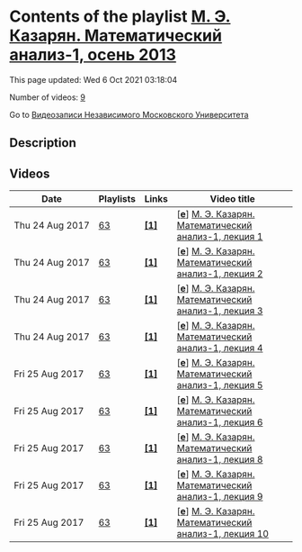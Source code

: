 # Contents of the playlist [М. Э. Казарян. Математический анализ-1, осень 2013](https://www.youtube.com/playlist?list=PLp9ABVh6_x4EV7U81JMonaq5vqkHVsTd9)

This page updated: Wed 6 Oct 2021 03:18:04

Number of videos: [9](#videos)

Go to [Видеозаписи Независимого Московского Университета](../README.md)

## Description



## Videos

|Date|Playlists|Links|Video title|
|---|---|---|---|
| Thu&nbsp;24&nbsp;Aug&nbsp;2017 | [63](../playlists/63 "М. Э. Казарян. Математический анализ-1, осень 2013") | [**[1]**](http://ium.mccme.ru/f13/analiz-1.html) | [[**e**](https://studio.youtube.com/video/_FsTfuxsvaE/edit "Edit")] [М. Э. Казарян. Математический анализ-1, лекция 1](https://www.youtube.com/watch?v=_FsTfuxsvaE&list=PLp9ABVh6_x4EV7U81JMonaq5vqkHVsTd9 "Курс лекций НМУ.&#013;6 сентября 2013 г. 17:30, НМУ 401 (Москва, Большой Власьевский пер., 11)&#013;http://ium.mccme.ru/f13/analiz-1.html") |
| Thu&nbsp;24&nbsp;Aug&nbsp;2017 | [63](../playlists/63 "М. Э. Казарян. Математический анализ-1, осень 2013") | [**[1]**](http://ium.mccme.ru/f13/analiz-1.html) | [[**e**](https://studio.youtube.com/video/a6J1P0Iv61A/edit "Edit")] [М. Э. Казарян. Математический анализ-1, лекция 2](https://www.youtube.com/watch?v=a6J1P0Iv61A&list=PLp9ABVh6_x4EV7U81JMonaq5vqkHVsTd9 "Курс лекций НМУ.&#013;13 сентября 2013 г. 17:30, НМУ 401 (Москва, Большой Власьевский пер., 11)&#013;http://ium.mccme.ru/f13/analiz-1.html") |
| Thu&nbsp;24&nbsp;Aug&nbsp;2017 | [63](../playlists/63 "М. Э. Казарян. Математический анализ-1, осень 2013") | [**[1]**](http://ium.mccme.ru/f13/analiz-1.html) | [[**e**](https://studio.youtube.com/video/UN99HF3hmkE/edit "Edit")] [М. Э. Казарян. Математический анализ-1, лекция 3](https://www.youtube.com/watch?v=UN99HF3hmkE&list=PLp9ABVh6_x4EV7U81JMonaq5vqkHVsTd9 "Курс лекций НМУ.&#013;20 сентября 2013 г. 17:30, НМУ 401 (Москва, Большой Власьевский пер., 11)&#013;http://ium.mccme.ru/f13/analiz-1.html") |
| Thu&nbsp;24&nbsp;Aug&nbsp;2017 | [63](../playlists/63 "М. Э. Казарян. Математический анализ-1, осень 2013") | [**[1]**](http://ium.mccme.ru/f13/analiz-1.html) | [[**e**](https://studio.youtube.com/video/fOPgiekZODA/edit "Edit")] [М. Э. Казарян. Математический анализ-1, лекция 4](https://www.youtube.com/watch?v=fOPgiekZODA&list=PLp9ABVh6_x4EV7U81JMonaq5vqkHVsTd9 "Курс лекций НМУ.&#013;27 сентября 2013 г. 17:30, НМУ 401 (Москва, Большой Власьевский пер., 11)&#013;http://ium.mccme.ru/f13/analiz-1.html") |
| Fri&nbsp;25&nbsp;Aug&nbsp;2017 | [63](../playlists/63 "М. Э. Казарян. Математический анализ-1, осень 2013") | [**[1]**](http://ium.mccme.ru/f13/analiz-1.html) | [[**e**](https://studio.youtube.com/video/5oA21vALlX4/edit "Edit")] [М. Э. Казарян. Математический анализ-1, лекция 5](https://www.youtube.com/watch?v=5oA21vALlX4&list=PLp9ABVh6_x4EV7U81JMonaq5vqkHVsTd9 "Курс лекций НМУ.&#013;4 октября 2013 г. 17:30, НМУ 401 (Москва, Большой Власьевский пер., 11)&#013;http://ium.mccme.ru/f13/analiz-1.html") |
| Fri&nbsp;25&nbsp;Aug&nbsp;2017 | [63](../playlists/63 "М. Э. Казарян. Математический анализ-1, осень 2013") | [**[1]**](http://ium.mccme.ru/f13/analiz-1.html) | [[**e**](https://studio.youtube.com/video/TXRbL4Z_Jz4/edit "Edit")] [М. Э. Казарян. Математический анализ-1, лекция 6](https://www.youtube.com/watch?v=TXRbL4Z_Jz4&list=PLp9ABVh6_x4EV7U81JMonaq5vqkHVsTd9 "Курс лекций НМУ.&#013;11 октября 2013 г. 17:30, НМУ 401 (Москва, Большой Власьевский пер., 11)&#013;http://ium.mccme.ru/f13/analiz-1.html") |
| Fri&nbsp;25&nbsp;Aug&nbsp;2017 | [63](../playlists/63 "М. Э. Казарян. Математический анализ-1, осень 2013") | [**[1]**](http://ium.mccme.ru/f13/analiz-1.html) | [[**e**](https://studio.youtube.com/video/rQYN-W-Ljrk/edit "Edit")] [М. Э. Казарян. Математический анализ-1, лекция 8](https://www.youtube.com/watch?v=rQYN-W-Ljrk&list=PLp9ABVh6_x4EV7U81JMonaq5vqkHVsTd9 "Курс лекций НМУ.&#013;1 ноября 2013 г. 17:30, НМУ 401 (Москва, Большой Власьевский пер., 11)&#013;http://ium.mccme.ru/f13/analiz-1.html") |
| Fri&nbsp;25&nbsp;Aug&nbsp;2017 | [63](../playlists/63 "М. Э. Казарян. Математический анализ-1, осень 2013") | [**[1]**](http://ium.mccme.ru/f13/analiz-1.html) | [[**e**](https://studio.youtube.com/video/b-BeQDzzGF4/edit "Edit")] [М. Э. Казарян. Математический анализ-1, лекция 9](https://www.youtube.com/watch?v=b-BeQDzzGF4&list=PLp9ABVh6_x4EV7U81JMonaq5vqkHVsTd9 "Курс лекций НМУ.&#013;8 ноября 2013 г. 17:30, НМУ 401 (Москва, Большой Власьевский пер., 11)&#013;http://ium.mccme.ru/f13/analiz-1.html") |
| Fri&nbsp;25&nbsp;Aug&nbsp;2017 | [63](../playlists/63 "М. Э. Казарян. Математический анализ-1, осень 2013") | [**[1]**](http://ium.mccme.ru/f13/analiz-1.html) | [[**e**](https://studio.youtube.com/video/Zx42Hs5UkOg/edit "Edit")] [М. Э. Казарян. Математический анализ-1, лекция 10](https://www.youtube.com/watch?v=Zx42Hs5UkOg&list=PLp9ABVh6_x4EV7U81JMonaq5vqkHVsTd9 "Курс лекций НМУ.&#013;15 ноября 2013 г. 17:30, НМУ 401 (Москва, Большой Власьевский пер., 11)&#013;http://ium.mccme.ru/f13/analiz-1.html") |
